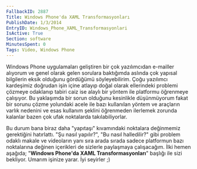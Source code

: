```yaml
---
FallbackID: 2887
Title: Windows Phone'da XAML Transformasyonları
PublishDate: 1/3/2014
EntryID: Windows_Phone_XAML_Transformasyonlari
IsActive: True
Section: software
MinutesSpent: 0
Tags: Video, Windows Phone
---
```

Windows Phone uygulamaları geliştiren bir çok yazılımcıdan e-mailler
alıyorum ve genel olarak gelen sorulara baktığımda aslında çok yapısal
bilgilerin eksik olduğunu gördüğümü söyleyebilirim. Çoğu yazılımcı
kardeşimiz doğrudan işin içine atlayıp doğal olarak ellerindeki problemi
çözmeye odaklanıp tabiri caiz ise alaylı bir yöntem ile platformu
öğrenmeye çalışıyor. Bu yaklaşımda bir sorun olduğunu kesinlikle
düşünmüyorum fakat bir sorunu çözme yolundaki acele ile bazı kullanılan
yöntem ve araçların varlık nedenini ve esas kullanım şeklini öğrenmeden
ilerlemek zorunda kalanlar bazen çok ufak noktalarda takılabiliyorlar.

Bu durum bana biraz daha "yapıtaşı" kıvamındaki noktalara değinmemiz
gerektiğini hatırlattı. "Şu nasıl yapılır?", "Bu nasıl halledilir?" gibi
problem odaklı makale ve videoların yanı sıra arada sırada sadece
platformun bazı noktalarına değinen içerikleri de sizlerle paylaşmaya
çalışacağım. İlki hemen aşağıda; "**Windows Phone'da XAML
Transformasyonları**" başlığı ile sizi bekliyor. Umarım işinize yarar.
İyi seyirler ;)



